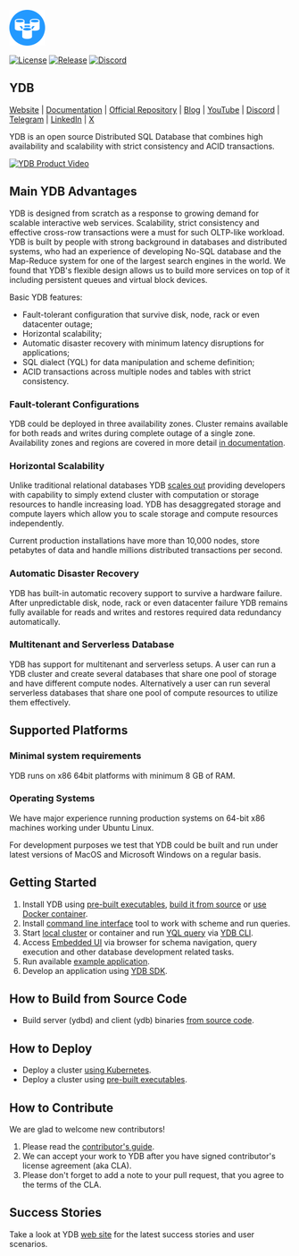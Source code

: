 <img width="64" src="ydb/docs/_assets/logo.svg"/><br/>

[![License](https://img.shields.io/badge/License-Apache%202.0-blue.svg)](https://github.com/ydb-platform/ydb/blob/main/LICENSE)
[![Release](https://img.shields.io/github/v/release/ydb-platform/ydb.svg?style=flat-square)](https://github.com/ydb-platform/ydb/releases)
[![Discord](https://img.shields.io/discord/1158573985894772827?logo=discord&logoColor=%23fff)](https://discord.gg/R5MvZTESWc)

## YDB

[Website](https://ydb.tech) |
[Documentation](https://ydb.tech/en/docs) |
[Official Repository](https://github.com/ydb-platform/ydb) |
[Blog](https://blog-redirect.ydb.tech) |
[YouTube](https://www.youtube.com/c/YDBPlatform) |
[Discord](https://discord.gg/R5MvZTESWc) |
[Telegram](https://t.me/ydb_en) |
[LinkedIn](https://www.linkedin.com/company/ydb-platform) |
[X](https://x.com/YDBPlatform) 

YDB is an open source Distributed SQL Database that combines high availability and scalability with strict consistency and ACID transactions.

[![YDB Product Video](ydb/docs/_assets/ydb-promo-video.png)](https://youtu.be/bxZRUtMAlFI)

## Main YDB Advantages

YDB is designed from scratch as a response to growing demand for scalable interactive web services. Scalability, strict consistency and effective cross-row transactions were a must for such OLTP-like workload. YDB is built by people with strong background in databases and distributed systems, who had an experience of developing No-SQL database and the Map-Reduce system for one of the largest search engines in the world.
We found that YDB's flexible design allows us to build more services on top of it including persistent queues and virtual block devices.

Basic YDB features:

  - Fault-tolerant configuration that survive disk, node, rack or even datacenter outage;
  - Horizontal scalability;
  - Automatic disaster recovery with minimum latency disruptions for applications;
  - SQL dialect (YQL) for data manipulation and scheme definition;
  - ACID transactions across multiple nodes and tables with strict consistency.

### Fault-tolerant Configurations

YDB could be deployed in three availability zones. Cluster remains available for both reads and writes during complete outage of a single zone. Availability zones and regions are covered in more detail [in documentation](https://ydb.tech/en/docs/concepts/databases#regions-az).

### Horizontal Scalability

Unlike traditional relational databases YDB [scales out](https://en.wikipedia.org/wiki/Scalability#Horizontal_or_scale_out) providing developers with capability to simply extend cluster with computation or storage resources to handle increasing load. YDB has desaggregated storage and compute layers which allow you to scale storage and compute resources independently.

Current production installations have more than 10,000 nodes, store petabytes of data and handle millions distributed transactions per second.

### Automatic Disaster Recovery

YDB has built-in automatic recovery support to survive a hardware failure. After unpredictable disk, node, rack or even datacenter failure YDB remains fully available for reads and writes and restores required data redundancy automatically.

### Multitenant and Serverless Database
YDB has support for multitenant and serverless setups. A user can run a YDB cluster and create several databases that share one pool of storage and have different compute nodes. Alternatively a user can run several serverless databases that share one pool of compute resources to utilize them effectively.

## Supported Platforms

### Minimal system requirements

YDB runs on x86 64bit platforms with minimum 8 GB of RAM.

### Operating Systems

We have major experience running production systems on 64-bit x86 machines working under Ubuntu Linux.

For development purposes we test that YDB could be built and run under latest versions of MacOS and Microsoft Windows on a regular basis.

## Getting Started

1. Install YDB using [pre-built executables](https://ydb.tech/en/docs/getting_started/self_hosted/ydb_local), [build it from source](BUILD.md) or [use Docker container](https://ydb.tech/en/docs/getting_started/self_hosted/ydb_docker).
1. Install [command line interface](https://ydb.tech/en/docs/getting_started/cli) tool to work with scheme and run queries.
1. Start [local cluster](https://ydb.tech/en/docs/getting_started/self_hosted/ydb_local) or container and run [YQL query](https://ydb.tech/en/docs/yql/reference/) via [YDB CLI](https://ydb.tech/en/docs/getting_started/cli).
1. Access [Embedded UI](https://ydb.tech/en/docs/maintenance/embedded_monitoring/) via browser for schema navigation, query execution and other database development related tasks.
1. Run available [example application](https://ydb.tech/en/docs/reference/ydb-sdk/example/go/).
1. Develop an application using [YDB SDK](https://ydb.tech/en/docs/reference/ydb-sdk/).

## How to Build from Source Code
* Build server (ydbd) and client (ydb) binaries [from source code](BUILD.md).

## How to Deploy

* Deploy a cluster [using Kubernetes](https://ydb.tech/en/docs/deploy/orchestrated/concepts).
* Deploy a cluster using [pre-built executables](https://ydb.tech/en/docs/getting_started/self_hosted/ydb_local).

## How to Contribute

We are glad to welcome new contributors!

1. Please read the [contributor's guide](CONTRIBUTING.md).
2. We can accept your work to YDB after you have signed contributor's license agreement (aka CLA).
3. Please don't forget to add a note to your pull request, that you agree to the terms of the CLA.

## Success Stories

Take a look at YDB [web site](https://ydb.tech/) for the latest success stories and user scenarios.
